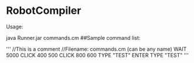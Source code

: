 # RobotCompiler

Usage:

java Runner.jar commands.cm
##Sample command list:

'''
//This is a comment
//Filename: commands.cm (can be any name)
WAIT 5000
CLICK 400 500
CLICK 800 600
TYPE "TEST"
ENTER
TYPE "TEST"
'''
